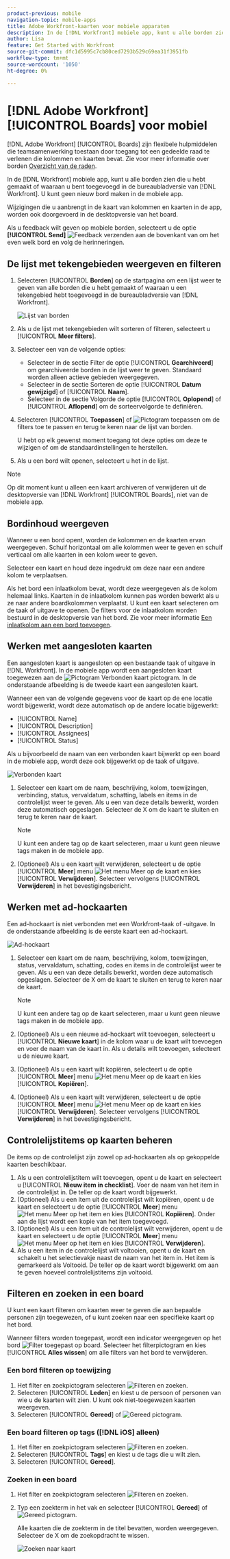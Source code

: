 ```yaml
---
product-previous: mobile
navigation-topic: mobile-apps
title: Adobe Workfront-kaarten voor mobiele apparaten
description: In de [!DNL Workfront] mobiele app, kunt u alle borden zien die u hebt gemaakt of waaraan u bent toegevoegd in de bureaubladversie van [!DNL Workfront].
author: Lisa
feature: Get Started with Workfront
source-git-commit: dfc1d5995c7cb80ced7293b529c69ea31f3951fb
workflow-type: tm+mt
source-wordcount: '1050'
ht-degree: 0%

---
```


# [!DNL Adobe Workfront] [!UICONTROL Boards] voor mobiel

[!DNL Adobe Workfront] [!UICONTROL Boards] zijn flexibele hulpmiddelen die teamsamenwerking toestaan door toegang tot een gedeelde raad te verlenen die kolommen en kaarten bevat. Zie voor meer informatie over borden [Overzicht van de raden](/help/quicksilver/agile/boards-overview.md).

In de [!DNL Workfront] mobiele app, kunt u alle borden zien die u hebt gemaakt of waaraan u bent toegevoegd in de bureaubladversie van [!DNL Workfront]. U kunt geen nieuw bord maken in de mobiele app.

Wijzigingen die u aanbrengt in de kaart van kolommen en kaarten in de app, worden ook doorgevoerd in de desktopversie van het board.

Als u feedback wilt geven op mobiele borden, selecteert u de optie **[!UICONTROL Send]** ![Feedback verzenden](assets/mobile-send-feedback-icon.png) aan de bovenkant van om het even welk bord en volg de herinneringen.

## De lijst met tekengebieden weergeven en filteren

1. Selecteren [!UICONTROL **Borden**] op de startpagina om een lijst weer te geven van alle borden die u hebt gemaakt of waaraan u een tekengebied hebt toegevoegd in de bureaubladversie van [!DNL Workfront].

   ![Lijst van borden](assets/mobile-all-boards-displayed.png)

1. Als u de lijst met tekengebieden wilt sorteren of filteren, selecteert u [!UICONTROL **Meer filters**].
1. Selecteer een van de volgende opties:

   * Selecteer in de sectie Filter de optie [!UICONTROL **Gearchiveerd**] om gearchiveerde borden in de lijst weer te geven. Standaard worden alleen actieve gebieden weergegeven.
   * Selecteer in de sectie Sorteren de optie [!UICONTROL **Datum gewijzigd**] of [!UICONTROL **Naam**].
   * Selecteer in de sectie Volgorde de optie [!UICONTROL **Oplopend**] of [!UICONTROL **Aflopend**] om de sorteervolgorde te definiëren.

1. Selecteren [!UICONTROL **Toepassen**] of ![Pictogram toepassen](assets/mobile-apply-icon-checkmark.png) om de filters toe te passen en terug te keren naar de lijst van borden.

   U hebt op elk gewenst moment toegang tot deze opties om deze te wijzigen of om de standaardinstellingen te herstellen.

1. Als u een bord wilt openen, selecteert u het in de lijst.

>[!NOTE]
>
>Op dit moment kunt u alleen een kaart archiveren of verwijderen uit de desktopversie van [!DNL Workfront] [!UICONTROL Boards], niet van de mobiele app.

## Bordinhoud weergeven

Wanneer u een bord opent, worden de kolommen en de kaarten ervan weergegeven. Schuif horizontaal om alle kolommen weer te geven en schuif verticaal om alle kaarten in een kolom weer te geven.

Selecteer een kaart en houd deze ingedrukt om deze naar een andere kolom te verplaatsen.

Als het bord een inlaatkolom bevat, wordt deze weergegeven als de kolom helemaal links. Kaarten in de inlaatkolom kunnen pas worden bewerkt als u ze naar andere boardkolommen verplaatst. U kunt een kaart selecteren om de taak of uitgave te openen. De filters voor de inlaatkolom worden bestuurd in de desktopversie van het bord. Zie voor meer informatie [Een inlaatkolom aan een bord toevoegen](/help/quicksilver/agile/use-boards-agile-planning-tools/add-intake-column-to-board.md).

## Werken met aangesloten kaarten

Een aangesloten kaart is aangesloten op een bestaande taak of uitgave in [!DNL Workfront]. In de mobiele app wordt een aangesloten kaart toegewezen aan de ![Pictogram Verbonden kaart](assets/mobile-boards-connected-card-icon.png) pictogram. In de onderstaande afbeelding is de tweede kaart een aangesloten kaart.

Wanneer een van de volgende gegevens voor de kaart op de ene locatie wordt bijgewerkt, wordt deze automatisch op de andere locatie bijgewerkt:

* [!UICONTROL Name]
* [!UICONTROL Description]
* [!UICONTROL Assignees]
* [!UICONTROL Status]

Als u bijvoorbeeld de naam van een verbonden kaart bijwerkt op een board in de mobiele app, wordt deze ook bijgewerkt op de taak of uitgave.

![Verbonden kaart](assets/mobile-types-of-cards.png)

1. Selecteer een kaart om de naam, beschrijving, kolom, toewijzingen, verbinding, status, vervaldatum, schatting, labels en items in de controlelijst weer te geven. Als u een van deze details bewerkt, worden deze automatisch opgeslagen. Selecteer de X om de kaart te sluiten en terug te keren naar de kaart.

   >[!NOTE]
   >
   >U kunt een andere tag op de kaart selecteren, maar u kunt geen nieuwe tags maken in de mobiele app.

1. (Optioneel) Als u een kaart wilt verwijderen, selecteert u de optie [!UICONTROL **Meer**] menu ![Het menu Meer](assets/more-icon-spectrum.png) op de kaart en kies [!UICONTROL **Verwijderen**]. Selecteer vervolgens [!UICONTROL **Verwijderen**] in het bevestigingsbericht.

## Werken met ad-hockaarten

Een ad-hockaart is niet verbonden met een Workfront-taak of -uitgave. In de onderstaande afbeelding is de eerste kaart een ad-hockaart.

![Ad-hockaart](assets/mobile-types-of-cards.png)

1. Selecteer een kaart om de naam, beschrijving, kolom, toewijzingen, status, vervaldatum, schatting, codes en items in de controlelijst weer te geven. Als u een van deze details bewerkt, worden deze automatisch opgeslagen. Selecteer de X om de kaart te sluiten en terug te keren naar de kaart.

   >[!NOTE]
   >
   >U kunt een andere tag op de kaart selecteren, maar u kunt geen nieuwe tags maken in de mobiele app.

1. (Optioneel) Als u een nieuwe ad-hockaart wilt toevoegen, selecteert u [!UICONTROL **Nieuwe kaart**] in de kolom waar u de kaart wilt toevoegen en voer de naam van de kaart in. Als u details wilt toevoegen, selecteert u de nieuwe kaart.

1. (Optioneel) Als u een kaart wilt kopiëren, selecteert u de optie [!UICONTROL **Meer**] menu ![Het menu Meer](assets/more-icon-spectrum.png) op de kaart en kies [!UICONTROL **Kopiëren**].

1. (Optioneel) Als u een kaart wilt verwijderen, selecteert u de optie [!UICONTROL **Meer**] menu ![Het menu Meer](assets/more-icon-spectrum.png) op de kaart en kies [!UICONTROL **Verwijderen**]. Selecteer vervolgens [!UICONTROL **Verwijderen**] in het bevestigingsbericht.

## Controlelijstitems op kaarten beheren

De items op de controlelijst zijn zowel op ad-hockaarten als op gekoppelde kaarten beschikbaar.

1. Als u een controlelijstitem wilt toevoegen, opent u de kaart en selecteert u [!UICONTROL **Nieuw item in checklist**]. Voer de naam van het item in de controlelijst in. De teller op de kaart wordt bijgewerkt.
1. (Optioneel) Als u een item uit de controlelijst wilt kopiëren, opent u de kaart en selecteert u de optie [!UICONTROL **Meer**] menu ![Het menu Meer](assets/more-icon-spectrum.png) op het item en kies [!UICONTROL **Kopiëren**]. Onder aan de lijst wordt een kopie van het item toegevoegd.
1. (Optioneel) Als u een item uit de controlelijst wilt verwijderen, opent u de kaart en selecteert u de optie [!UICONTROL **Meer**] menu ![Het menu Meer](assets/more-icon-spectrum.png) op het item en kies [!UICONTROL **Verwijderen**].
1. Als u een item in de controlelijst wilt voltooien, opent u de kaart en schakelt u het selectievakje naast de naam van het item in.
Het item is gemarkeerd als Voltooid. De teller op de kaart wordt bijgewerkt om aan te geven hoeveel controlelijstitems zijn voltooid.

## Filteren en zoeken in een board

U kunt een kaart filteren om kaarten weer te geven die aan bepaalde personen zijn toegewezen, of u kunt zoeken naar een specifieke kaart op het bord.

Wanneer filters worden toegepast, wordt een indicator weergegeven op het bord ![Filter toegepast op board](assets/active-filter-mobile-boards.png). Selecteer het filterpictogram en kies [!UICONTROL **Alles wissen**] om alle filters van het bord te verwijderen.

### Een bord filteren op toewijzing

1. Het filter en zoekpictogram selecteren ![Filteren en zoeken](assets/filter-search-icon-mobile-boards.png).
1. Selecteren [!UICONTROL **Leden**] en kiest u de persoon of personen van wie u de kaarten wilt zien. U kunt ook niet-toegewezen kaarten weergeven.
1. Selecteren [!UICONTROL **Gereed**] of ![Gereed pictogram](assets/mobile-apply-icon-checkmark.png).

### Een board filteren op tags ([!DNL iOS] alleen)

1. Het filter en zoekpictogram selecteren ![Filteren en zoeken](assets/filter-search-icon-mobile-boards.png).
1. Selecteren [!UICONTROL **Tags**] en kiest u de tags die u wilt zien.
1. Selecteren [!UICONTROL **Gereed**].

### Zoeken in een board

1. Het filter en zoekpictogram selecteren ![Filteren en zoeken](assets/filter-search-icon-mobile-boards.png).
1. Typ een zoekterm in het vak en selecteer [!UICONTROL **Gereed**] of ![Gereed pictogram](assets/mobile-apply-icon-checkmark.png).

   Alle kaarten die de zoekterm in de titel bevatten, worden weergegeven.
Selecteer de X om de zoekopdracht te wissen.

   ![Zoeken naar kaart](assets/mobile-search-for-card.png)
